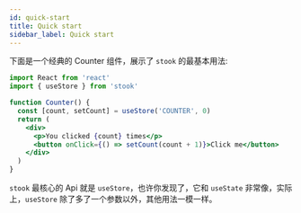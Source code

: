```yaml
---
id: quick-start
title: Quick start
sidebar_label: Quick start
---
```


下面是一个经典的 Counter 组件，展示了 `stook` 的最基本用法:

```jsx
import React from 'react'
import { useStore } from 'stook'

function Counter() {
  const [count, setCount] = useStore('COUNTER', 0)
  return (
    <div>
      <p>You clicked {count} times</p>
      <button onClick={() => setCount(count + 1)}>Click me</button>
    </div>
  )
}
```

`stook` 最核心的 Api 就是 `useStore`，也许你发现了，它和 `useState` 非常像，实际上，`useStore` 除了多了一个参数以外，其他用法一模一样。
